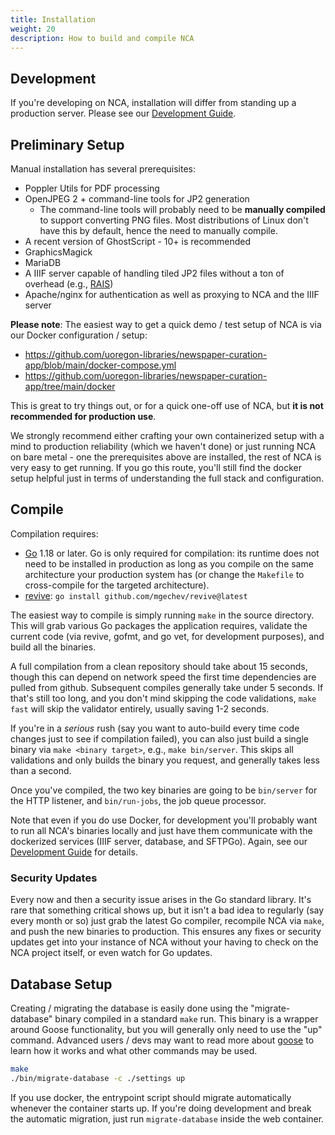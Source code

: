 ```yaml
---
title: Installation
weight: 20
description: How to build and compile NCA
---
```


## Development

If you're developing on NCA, installation will differ from standing up a
production server. Please see our [Development Guide](/contributing/dev-guide).

## Preliminary Setup

Manual installation has several prerequisites:

- Poppler Utils for PDF processing
- OpenJPEG 2 + command-line tools for JP2 generation
  - The command-line tools will probably need to be **manually compiled** to
    support converting PNG files. Most distributions of Linux don't have this
    by default, hence the need to manually compile.
- A recent version of GhostScript - 10+ is recommended
- GraphicsMagick
- MariaDB
- A IIIF server capable of handling tiled JP2 files without a ton of overhead (e.g.,
  [RAIS](https://github.com/uoregon-libraries/rais-image-server))
- Apache/nginx for authentication as well as proxying to NCA and the IIIF server

**Please note**: The easiest way to get a quick demo / test setup of NCA is via
our Docker configuration / setup:

- <https://github.com/uoregon-libraries/newspaper-curation-app/blob/main/docker-compose.yml>
- <https://github.com/uoregon-libraries/newspaper-curation-app/tree/main/docker>

This is great to try things out, or for a quick one-off use of NCA, but **it is
not recommended for production use**.

We strongly recommend either crafting your own containerized setup with a mind
to production reliability (which we haven't done) or just running NCA on bare
metal - one the prerequisites above are installed, the rest of NCA is very easy
to get running. If you go this route, you'll still find the docker setup
helpful just in terms of understanding the full stack and configuration.

## Compile

Compilation requires:
- [Go](https://golang.org/dl/) 1.18 or later. Go is only required for
  compilation: its runtime does not need to be installed in production as long
  as you compile on the same architecture your production system has (or change
  the `Makefile` to cross-compile for the targeted architecture).
- [revive](https://github.com/mgechev/revive): `go install github.com/mgechev/revive@latest`

The easiest way to compile is simply running `make` in the source directory.
This will grab various Go packages the application requires, validate the
current code (via revive, gofmt, and go vet, for development purposes), and
build all the binaries.

A full compilation from a clean repository should take about 15 seconds, though
this can depend on network speed the first time dependencies are pulled from
github. Subsequent compiles generally take under 5 seconds. If that's still
too long, and you don't mind skipping the code validations, `make fast` will
skip the validator entirely, usually saving 1-2 seconds.

If you're in a *serious* rush (say you want to auto-build every time code
changes just to see if compilation failed), you can also just build a single
binary via `make <binary target>`, e.g., `make bin/server`. This skips all
validations and only builds the binary you request, and generally takes less
than a second.

Once you've compiled, the two key binaries are going to be `bin/server` for the
HTTP listener, and `bin/run-jobs`, the job queue processor.

Note that even if you do use Docker, for development you'll probably want to
run all NCA's binaries locally and just have them communicate with the
dockerized services (IIIF server, database, and SFTPGo). Again, see our
[Development Guide](/contributing/dev-guide) for details.

### Security Updates

Every now and then a security issue arises in the Go standard library. It's
rare that something critical shows up, but it isn't a bad idea to regularly
(say every month or so) just grab the latest Go compiler, recompile NCA via
`make`, and push the new binaries to production. This ensures any fixes or
security updates get into your instance of NCA without your having to check on
the NCA project itself, or even watch for Go updates.

## Database Setup

Creating / migrating the database is easily done using the "migrate-database"
binary compiled in a standard `make` run. This binary is a wrapper around Goose
functionality, but you will generally only need to use the "up" command.
Advanced users / devs may want to read more about [goose][goose] to learn how
it works and what other commands may be used.

[goose]: <https://github.com/pressly/goose>

```bash
make
./bin/migrate-database -c ./settings up
```

If you use docker, the entrypoint script should migrate automatically whenever
the container starts up. If you're doing development and break the automatic
migration, just run `migrate-database` inside the web container.
